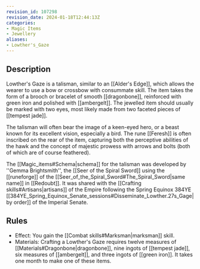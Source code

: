 ```yaml
---
revision_id: 107298
revision_date: 2024-01-18T12:44:13Z
categories:
- Magic Items
- Jewellery
aliases:
- Lowther's_Gaze
---
```


## Description
Lowther's Gaze is a talisman, similar to an [[Alder's Edge]], which allows the wearer to use a bow or crossbow with consummate skill. The item takes the form of a brooch or bracelet of smooth [[dragonbone]], reinforced with green iron and polished with [[ambergelt]]. The jewelled item should usually be marked with two eyes, most likely made from two faceted pieces of [[tempest jade]]. 

The talisman will often bear the image of a keen-eyed hero, or a beast known for its excellent vision, especially a bird. The rune [[Feresh]] is often inscribed on the rear of the item, capturing both the perceptive abilities of the hawk and the concept of majestic prowess with arrows and bolts (both of which are of course feathered). 

The [[Magic_items#Schema|schema]] for the talisman was developed by ''Gemma Brightsmith'', the [[Seer of the Spiral Sword]] using the [[runeforge]] of the [[Seer_of_the_Spiral_Sword#The_Spiral_Sword|same name]] in [[Redoubt]]. It was shared with the [[Crafting skills#Artisans|artisans]] of the Empire following the Spring Equinox 384YE [[384YE_Spring_Equinox_Senate_sessions#Disseminate_Lowther.27s_Gage|by order]] of the Imperial Senate.

## Rules

* Effect: You gain the [[Combat skills#Marksman|marksman]] skill.
* Materials: Crafting a Lowther's Gaze requires twelve measures of [[Materials#Dragonbone|dragonbone]], nine ingots of [[tempest jade]], six measures of [[ambergelt]], and three ingots of [[green iron]]. It takes one month to make one of these items.


